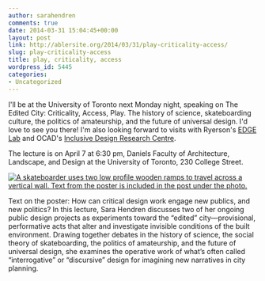 ```yaml
---
author: sarahendren
comments: true
date: 2014-03-31 15:04:45+00:00
layout: post
link: http://ablersite.org/2014/03/31/play-criticality-access/
slug: play-criticality-access
title: play, criticality, access
wordpress_id: 5445
categories:
- Uncategorized
---
```


I'll be at the University of Toronto next Monday night, speaking on The Edited City: Criticality, Access, Play. The history of science, skateboarding culture, the politics of amateurship, and the future of universal design. I'd love to see you there! I'm also looking forward to visits with Ryerson's [EDGE Lab](http://edgelab.ryerson.ca/) and OCAD's [Inclusive Design Research Centre](http://idrc.ocad.ca/).

The lecture is on April 7 at 6:30 pm, Daniels Faculty of Architecture, Landscape, and Design at the University of Toronto, 230 College Street.

[![A skateboarder uses two low profile wooden ramps to travel across a vertical wall. Text from the poster is included in the post under the photo.](http://ablersite.files.wordpress.com/2014/03/editedcityposter.jpg)](http://ablersite.files.wordpress.com/2014/03/editedcityposter.jpg)

Text on the poster: How can critical design work engage new publics, and new politics? In this lecture, Sara Hendren discusses two of her ongoing public design projects as experiments toward the “edited” city—provisional, performative acts that alter and investigate invisible conditions of the built environment. Drawing together debates in the history of science, the social theory of skateboarding, the politics of amateurship, and the future of universal design, she examines the operative work of what’s often called “interrogative” or “discursive” design for imagining new narratives in city planning.


